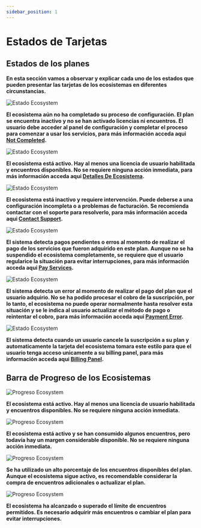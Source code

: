 ```yaml
---
sidebar_position: 1
---
```


# Estados de Tarjetas

## Estados de los planes

**En esta sección vamos a observar y explicar cada uno de los estados que pueden presentar las tarjetas de los ecosistemas en diferentes circunstancias.**

![Estado Ecosystem](/img/store-usuario/plan-settings/card-ecosystem/status_not_completed.png)

**El ecosistema aún no ha completado su proceso de configuración. El plan se encuentra inactivo y no se han activado licencias ni encuentros. El usuario debe acceder al panel de configuración y completar el proceso para comenzar a usar los servicios, para más información acceda aqui [Not Completed](/docs/waizant-store/manual-usuario/plan-settings/card-ecosystem/not-completed).**

![Estado Ecosystem](/img/store-usuario/plan-settings/card-ecosystem/status_completed.png)

**El ecosistema está activo. Hay al menos una licencia de usuario habilitada y encuentros disponibles. No se requiere ninguna acción inmediata, para más información acceda aqui [Detalles De Ecosistema](/docs/waizant-store/manual-usuario/plan-settings/ecosystem-details/ecosystem-detail).**

![Estado Ecosystem](/img/store-usuario/plan-settings/card-ecosystem/status_inactive.png)

**El ecosistema está inactivo y requiere intervención. Puede deberse a una configuración incompleta o a problemas de facturación. Se recomienda contactar con el soporte para resolverlo, para más información acceda aqui [Contact Support](/docs/waizant-store/manual-usuario/plan-settings/card-ecosystem/contact-support).**

![Estado Ecosystem](/img/store-usuario/plan-settings/card-ecosystem/status_pay_services_error.png)

**El sistema detecta pagos pendientes o erros al momento de realizar el pago de los servicios que fueron adquirido en este plan. Aunque no se ha suspendido el ecosistema completamente, se requiere que el usuario regularice la situación para evitar interrupciones, para más información acceda aqui [Pay Services](/docs/waizant-store/manual-usuario/plan-settings/card-ecosystem/payment-error#pay-services).**

![Estado Ecosystem](/img/store-usuario/plan-settings/card-ecosystem/status_payment_error.png)

**El sistema detecta un error al momento de realizar el pago del plan que el usuario adquirio. No se ha podido procesar el cobro de la suscripción, por lo tanto, el ecosistema no puede operar normalmente hasta resolver esta situación y se le indica al usuario actualizar el método de pago o reintentar el cobro, para más información acceda aqui [Payment Error](/docs/waizant-store/manual-usuario/plan-settings/card-ecosystem/payment-error#payment-error).**

![Estado Ecosystem](/img/store-usuario/plan-settings/card-ecosystem/status_cancelled.png)

**El sistema detecta cuando un usuario cancele la suscripción a su plan y automaticamente la tarjeta del ecosistema tomara este estilo para que el usuario tenga acceso unicamente a su billing panel, para más información acceda aqui [Billing Panel](/docs/waizant-store/manual-usuario/plan-settings/card-ecosystem/canceled-plan).**

## Barra de Progreso de los Ecosistemas

![Progreso Ecosystem](/img/store-usuario/plan-settings/card-ecosystem/status_completed.png)

**El ecosistema está activo. Hay al menos una licencia de usuario habilitada y encuentros disponibles. No se requiere ninguna acción inmediata.**

![Progreso Ecosystem](/img/store-usuario/plan-settings/card-ecosystem/more_twenty_five_encounters.png)

**El ecosistema está activo y se han consumido algunos encuentros, pero todavía hay un margen considerable disponible. No se requiere ninguna acción inmediata.**

![Progreso Ecosystem](/img/store-usuario/plan-settings/card-ecosystem/more_fifty_encounters.png)

**Se ha utilizado un alto porcentaje de los encuentros disponibles del plan. Aunque el ecosistema sigue activo, es recomendable considerar la compra de encuentros adicionales o actualizar el plan.**

![Progreso Ecosystem](/img/store-usuario/plan-settings/card-ecosystem/more_eighty_encounters.png)

**El ecosistema ha alcanzado o superado el límite de encuentros permitidos. Es necesario adquirir más encuentros o cambiar el plan para evitar interrupciones.**
